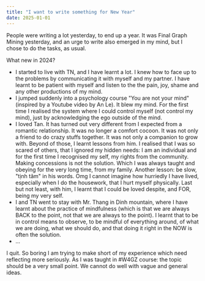 ```yaml
---
title: "I want to write something for New Year"
date: 2025-01-01
---
```


People were writing a lot yesterday, to end up a year.
It was Final Graph Mining yesterday, and an urge to write also emerged in my mind, but I chose to do the tasks, as usual.

What new in 2024?
- I started to live with TN, and I have learnt a lot. I knew how to face up to the problems by communicating it with myself and my partner. I have learnt to be patient with myself and listen to the the pain, joy, shame and any other productions of my mind.
- I jumped suddenly into a psychology course "You are not your mind" (inspired by a Youtube video by An Le). It blew my mind. For the first time I realised the system where I could control myself (not control my mind), just by acknowledging the ego outside of the mind.
- I loved Tan. It has turned out very different from I expected from a romantic relationship. It was no longer a comfort cocoon. It was not only a friend to do crazy stuffs together. It was not only a companion to grow with. Beyond of those, I learnt lessons from him. I realised that I was so scared of others, that I ignored my hidden needs: I am an individual and for the first time I recognised my self, my rights from the community. Making concessions is not the solution. Which I was always taught and obeying for the very long time, from my family. Another lesson: be slow, "tịnh tâm" in his words. Omg I cannot imagine how hurriedly I have lived, especially when I do the housework, that I hurt myself physically. Last but not least, with him, I learnt that I could be loved despite, and FOR, being my very self.
- I and TN went to stay with Mr. Thang in Dinh mountain, where I have learnt about the practice of mindfulness (which is that we are always BACK to the point, not that we are always to the point). I learnt that to be in control means to observe, to be mindful of everything around, of what we are doing, what we should do, and that doing it right in the NOW is often the solution.
- ...

I quit. So boring I am trying to make short of my experience which need reflecting more seriously.
As I was taught in #W4GZ course: the topic should be a very small point. We cannot do well with vague and general ideas.

